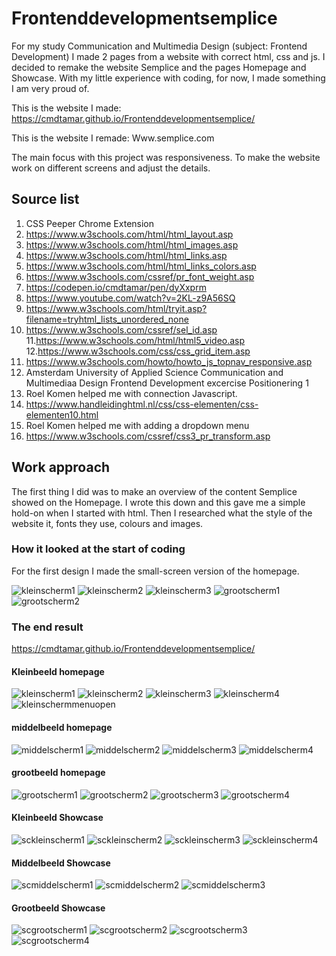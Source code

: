 # Frontenddevelopmentsemplice
For my study Communication and Multimedia Design (subject: Frontend Development) I made 2 pages from a website with correct html, css and js. I decided to remake the website Semplice and the pages Homepage and Showcase. With my little experience with coding, for now, I made something I am very proud of.

This is the website I made:
https://cmdtamar.github.io/Frontenddevelopmentsemplice/

This is the website I remade: 
Www.semplice.com

The main focus with this project was responsiveness. To make the website work on different screens and adjust the details. 



## Source list

1. CSS Peeper Chrome Extension 
2. https://www.w3schools.com/html/html_layout.asp
3. https://www.w3schools.com/html/html_images.asp
4. https://www.w3schools.com/html/html_links.asp
5. https://www.w3schools.com/html/html_links_colors.asp
6. https://www.w3schools.com/cssref/pr_font_weight.asp
7. https://codepen.io/cmdtamar/pen/dyXxprm
8. https://www.youtube.com/watch?v=2KL-z9A56SQ
9. https://www.w3schools.com/html/tryit.asp?filename=tryhtml_lists_unordered_none
10. https://www.w3schools.com/cssref/sel_id.asp
11.https://www.w3schools.com/html/html5_video.asp
12.https://www.w3schools.com/css/css_grid_item.asp
13. https://www.w3schools.com/howto/howto_js_topnav_responsive.asp
14. Amsterdam University of Applied Science Communication and Multimediaa Design Frontend Development excercise Positionering 1
15. Roel Komen helped me with connection Javascript.
16. https://www.handleidinghtml.nl/css/css-elementen/css-elementen10.html
17. Roel Komen helped me with adding a dropdown menu
18. https://www.w3schools.com/cssref/css3_pr_transform.asp


## Work approach

The first thing I did was to make an overview of the content Semplice showed on the Homepage. I wrote this down and this gave me a simple hold-on when I started with html. Then I researched what the style of the website it, fonts they use, colours and images. 

### How it looked at the start of coding
For the first design I made the small-screen version of the homepage.

<img src="images/week8bespreking/kleinscherm1.png" alt="kleinscherm1">
<img src="images/week8bespreking/kleinscherm2.png" alt="kleinscherm2">
<img src="images/week8bespreking/kleinscherm3.png" alt="kleinscherm3">
<img src="images/week8bespreking/grootscherm1.png" alt="grootscherm1">
<img src="images/week8bespreking/grootscherm2.png" alt="grootscherm2">

### The end result
https://cmdtamar.github.io/Frontenddevelopmentsemplice/

#### Kleinbeeld homepage
<img src="images/week9scherm/kleinbeeld1.png" alt="kleinscherm1">
<img src="images/week9scherm/kleinbeeld2.png" alt="kleinscherm2">
<img src="images/week9scherm/kleinbeeld3.png" alt="kleinscherm3">
<img src="images/week9scherm/kleinbeeld4.png" alt="kleinscherm4">
<img src="images/week9scherm/kleinbeeldmenuopen.png" alt="kleinschermmenuopen">

#### middelbeeld homepage
<img src="images/week9scherm/middelbeeld1.png" alt="middelscherm1">
<img src="images/week9scherm/middelbeeld2.png" alt="middelscherm2">
<img src="images/week9scherm/middelbeeld3.png" alt="middelscherm3">
<img src="images/week9scherm/middelbeeld4.png" alt="middelscherm4">

#### grootbeeld homepage
<img src="images/week9scherm/grootbeeld1.png" alt="grootscherm1">
<img src="images/week9scherm/grootbeeld2.png" alt="grootscherm2">
<img src="images/week9scherm/grootbeeld3.png" alt="grootscherm3">
<img src="images/week9scherm/grootbeeld4.png" alt="grootscherm4">

#### Kleinbeeld Showcase
<img src="images/week9scherm/sckleinbeeld1.png" alt="sckleinscherm1">
<img src="images/week9scherm/sckleinbeeld2.png" alt="sckleinscherm2">
<img src="images/week9scherm/sckleinbeeld3.png" alt="sckleinscherm3">
<img src="images/week9scherm/sckleinbeeld4.png" alt="sckleinscherm4">

#### Middelbeeld Showcase
<img src="images/week9scherm/scmiddelbeeld1.png" alt="scmiddelscherm1">
<img src="images/week9scherm/scmiddelbeeld2.png" alt="scmiddelscherm2">
<img src="images/week9scherm/scmiddelbeeld3.png" alt="scmiddelscherm3">

#### Grootbeeld Showcase
<img src="images/week9scherm/scgrootbeeld1.png" alt="scgrootscherm1">
<img src="images/week9scherm/scgrootbeeld2.png" alt="scgrootscherm2">
<img src="images/week9scherm/scgrootbeeld3.png" alt="scgrootscherm3">
<img src="images/week9scherm/scgrootbeeld4.png" alt="scgrootscherm4">

